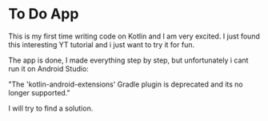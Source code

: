 # To Do App


This is my first time writing code on Kotlin and I am very excited.
I just found this interesting YT tutorial and i just want to try it for fun. 

The app is done, I made everything step by step, but unfortunately i cant run it on Android Studio:

"The 'kotlin-android-extensions' Gradle plugin is deprecated and its no longer supported."

I will try to find a solution.

